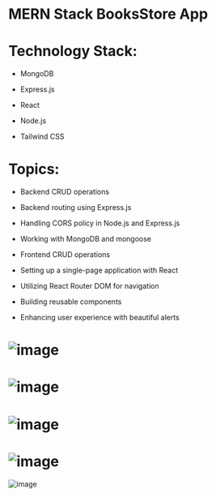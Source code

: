 # MERN Stack BooksStore App

# Technology Stack:

- MongoDB

- Express.js

- React

- Node.js

- Tailwind CSS

# Topics:

- Backend CRUD operations

- Backend routing using Express.js

- Handling CORS policy in Node.js and Express.js

- Working with MongoDB and mongoose

- Frontend CRUD operations

- Setting up a single-page application with React

- Utilizing React Router DOM for navigation

- Building reusable components

- Enhancing user experience with beautiful alerts

#
# ![image](https://github.com/VaidasMakstutis/mern-stack-bookstore-app/assets/86912050/eb4b0cea-9713-4a21-bd04-26f75f61221f)

# ![image](https://github.com/VaidasMakstutis/mern-stack-bookstore-app/assets/86912050/9651839d-4c8f-41b5-a254-74453590e045)

# ![image](https://github.com/VaidasMakstutis/mern-stack-bookstore-app/assets/86912050/7af28913-9e2b-41ca-96fe-625441d622f3)

# ![image](https://github.com/VaidasMakstutis/mern-stack-bookstore-app/assets/86912050/1b85d3fc-99e5-4a13-90e1-6906be878bab)

![image](https://github.com/VaidasMakstutis/mern-stack-bookstore-app/assets/86912050/5fba8847-8601-40cc-b6d2-17a2b4cd181a)


